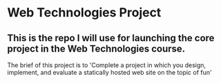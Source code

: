 # Web Technologies Project

## This is the repo I will use for launching the core project in the Web Technologies course.

The brief of this project is to 'Complete a project in which you design, implement, and evaluate a statically hosted web site on the topic of fun'

